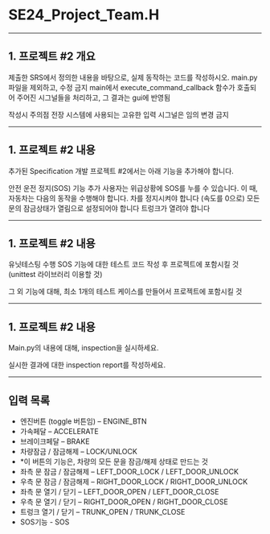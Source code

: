 # SE24_Project_Team.H

-----------------------------------------------------------------

## 1. 프로젝트 #2 개요

제출한 SRS에서 정의한 내용을 바탕으로, 실제 동작하는 코드를 작성하시오.
main.py 파일을 제외하고, 수정 금지
main에서 execute_command_callback 함수가 호출되어 주어진 시그널들을 처리하고, 그 결과는 gui에 반영됨

작성시 주의점
전장 시스템에 사용되는 고유한 입력 시그널은 임의 변경 금지

-----------------------------------------------------------------

## 1. 프로젝트 #2 내용

추가된 Specification 개발
프로젝트 #2에서는 아래 기능을 추가해야 합니다.

안전 운전 정지(SOS) 기능 추가
사용자는 위급상황에 SOS를 누를 수 있습니다.
이 때, 자동차는 다음의 동작을 수행해야 합니다.
차를 정지시켜야 합니다 (속도를 0으로)
모든 문의 잠금상태가 열림으로 설정되어야 합니다
트렁크가 열려야 합니다 

-----------------------------------------------------------------

## 1. 프로젝트 #2 내용

유닛테스팅 수행
SOS 기능에 대한 테스트 코드 작성 후 프로젝트에 포함시킬 것 (unittest 라이브러리 이용할 것)

그 외 기능에 대해, 최소 1개의 테스트 케이스를 만들어서 프로젝트에 포함시킬 것

-----------------------------------------------------------------

## 1. 프로젝트 #2 내용

Main.py의 내용에 대해, inspection을 실시하세요.

실시한 결과에 대한 inspection report를 작성하세요.

-----------------------------------------------------------------
## 입력 목록

- 엔진버튼 (toggle 버튼임) – ENGINE_BTN
- 가속페달 – ACCELERATE
- 브레이크페달 – BRAKE
- 차량잠금 / 잠금해제 – LOCK/UNLOCK
- *이 버튼의 기능은, 차량의 모든 문을 잠금/해제 상태로 만드는 것
- 좌측 문 잠금 / 잠금해제 – LEFT_DOOR_LOCK / LEFT_DOOR_UNLOCK
- 우측 문 잠금 / 잠금해제 – RIGHT_DOOR_LOCK / RIGHT_DOOR_UNLOCK
- 좌측 문 열기 / 닫기 – LEFT_DOOR_OPEN / LEFT_DOOR_CLOSE
- 우측 문 열기 / 닫기 – RIGHT_DOOR_OPEN / RIGHT_DOOR_CLOSE
- 트렁크 열기 / 닫기 – TRUNK_OPEN / TRUNK_CLOSE
- SOS기능 - SOS





